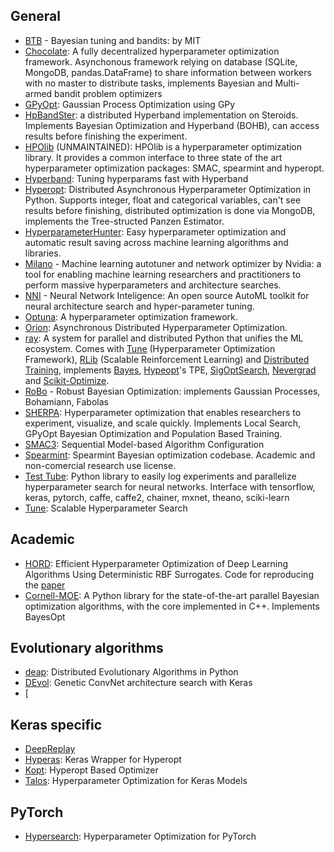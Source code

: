 ## General

* [BTB](https://github.com/HDI-Project/BTB) - Bayesian tuning and bandits: by MIT
* [Chocolate](https://github.com/AIworx-Labs/chocolate): A fully decentralized hyperparameter optimization framework. Asynchonous framework relying on database (SQLite, MongoDB, pandas.DataFrame) to share information between workers with no master to distribute tasks, implements Bayesian and Multi-armed bandit problem optimizers
* [GPyOpt](https://github.com/SheffieldML/GPyOpt): Gaussian Process Optimization using GPy
* [HpBandSter](https://github.com/automl/HpBandSter): a distributed Hyperband implementation on Steroids. Implements Bayesian Optimization and Hyperband (BOHB), can access results before finishing the experiment.
* [HPOlib](https://github.com/automl/HPOlib) (UNMAINTAINED): HPOlib is a hyperparameter optimization library. It provides a common interface to three state of the art hyperparameter optimization packages: SMAC, spearmint and hyperopt.
* [Hyperband](https://github.com/zygmuntz/hyperband): Tuning hyperparams fast with Hyperband
* [Hyperopt](https://github.com/hyperopt/hyperopt): Distributed Asynchronous Hyperparameter Optimization in Python. Supports integer, float and categorical variables, can't see results before finishing, distributed optimization is done via MongoDB, implements the Tree-structed Panzen Estimator.
* [HyperparameterHunter](https://github.com/HunterMcGushion/hyperparameter_hunter): Easy hyperparameter optimization and automatic result saving across machine learning algorithms and libraries.
* [Milano](https://github.com/NVIDIA/Milano) - Machine learning autotuner and network optimizer by Nvidia: a tool for enabling machine learning researchers and practitioners to perform massive hyperparameters and architecture searches.
* [NNI](https://github.com/Microsoft/nni) - Neural Network Inteligence: An open source AutoML toolkit for neural architecture search and hyper-parameter tuning.
* [Optuna](https://github.com/pfnet/optuna): A hyperparameter optimization framework.
* [Orion](https://github.com/Epistimio/orion): Asynchronous Distributed Hyperparameter Optimization.
* [ray](https://github.com/ray-project/ray): A system for parallel and distributed Python that unifies the ML ecosystem. Comes with [Tune](http://ray.readthedocs.io/en/latest/tune.html) (Hyperparameter Optimization Framework), [RLib](http://ray.readthedocs.io/en/latest/rllib.html) (Scalable Reinforcement Learning) and [Distributed Training](http://ray.readthedocs.io/en/latest/distributed_sgd.html), implements [Bayes](https://github.com/fmfn/BayesianOptimization), [Hypeopt](http://hyperopt.github.io/hyperopt)'s TPE, [SigOptSearch](https://sigopt.com/), [Nevergrad](https://github.com/facebookresearch/nevergrad) and [Scikit-Optimize](https://scikit-optimize.github.io/).
* [RoBo](https://github.com/automl/RoBO) - Robust Bayesian Optimization: implements Gaussian Processes, Bohamiann, Fabolas
* [SHERPA](https://github.com/sherpa-ai/sherpa): Hyperparameter optimization that enables researchers to experiment, visualize, and scale quickly. Implements Local Search, GPyOpt Bayesian Optimization and Population Based Training.
* [SMAC3](https://github.com/automl/SMAC3): Sequential Model-based Algorithm Configuration
* [Spearmint](https://github.com/HIPS/Spearmint): Spearmint Bayesian optimization codebase. Academic and non-comercial research use license.
* [Test Tube](https://github.com/williamFalcon/test-tube): Python library to easily log experiments and parallelize hyperparameter search for neural networks. Interface with tensorflow, keras, pytorch, caffe, caffe2, chainer, mxnet, theano, sciki-learn
* [Tune](https://ray.readthedocs.io/en/latest/tune.html): Scalable Hyperparameter Search

## Academic

* [HORD](https://github.com/ilija139/HORD): Efficient Hyperparameter Optimization of Deep Learning Algorithms Using Deterministic RBF Surrogates. Code for reproducing the [paper](https://arxiv.org/abs/1607.08316)
* [Cornell-MOE](https://github.com/wujian16/Cornell-MOE): A Python library for the state-of-the-art parallel Bayesian optimization algorithms, with the core implemented in C++. Implements BayesOpt

## Evolutionary algorithms

* [deap](https://github.com/DEAP/deap): Distributed Evolutionary Algorithms in Python
* [DEvol](https://github.com/joeddav/devol): Genetic ConvNet architecture search with Keras
* [

## Keras specific

* [DeepReplay](https://github.com/dvgodoy/deepreplay)
* [Hyperas](https://github.com/maxpumperla/hyperas): Keras Wrapper for Hyperopt
* [Kopt](https://github.com/Avsecz/kopt): Hyperopt Based Optimizer
* [Talos](https://github.com/autonomio/talos): Hyperparameter Optimization for Keras Models

## PyTorch

* [Hypersearch](https://github.com/kevinzakka/hypersearch): Hyperparameter Optimization for PyTorch
